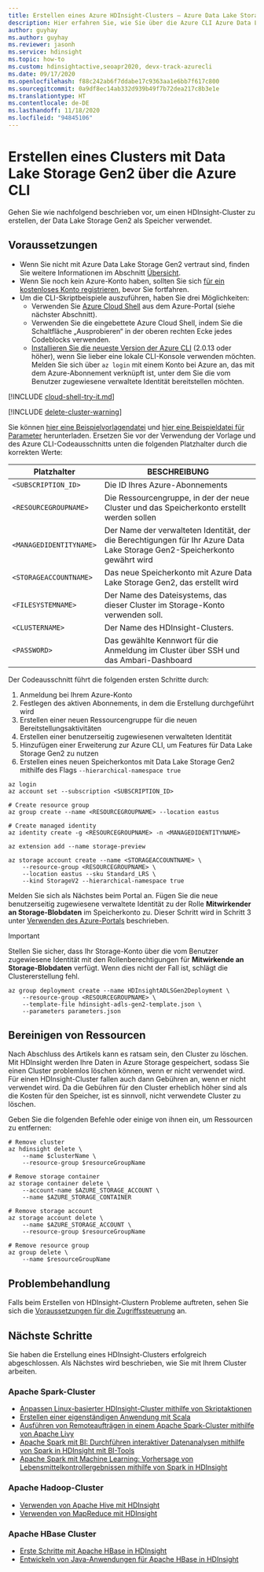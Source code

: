 ```yaml
---
title: Erstellen eines Azure HDInsight-Clusters – Azure Data Lake Storage Gen2 – Azure CLI
description: Hier erfahren Sie, wie Sie über die Azure CLI Azure Data Lake Storage Gen2 mit Azure HDInsight-Clustern verwenden können.
author: guyhay
ms.author: guyhay
ms.reviewer: jasonh
ms.service: hdinsight
ms.topic: how-to
ms.custom: hdinsightactive,seoapr2020, devx-track-azurecli
ms.date: 09/17/2020
ms.openlocfilehash: f88c242ab6f7ddabe17c9363aa1e6bb7f617c800
ms.sourcegitcommit: 0a9df8ec14ab332d939b49f7b72dea217c8b3e1e
ms.translationtype: HT
ms.contentlocale: de-DE
ms.lasthandoff: 11/18/2020
ms.locfileid: "94845106"
---
```

# <a name="create-a-cluster-with-data-lake-storage-gen2-using-azure-cli"></a>Erstellen eines Clusters mit Data Lake Storage Gen2 über die Azure CLI

Gehen Sie wie nachfolgend beschrieben vor, um einen HDInsight-Cluster zu erstellen, der Data Lake Storage Gen2 als Speicher verwendet.

## <a name="prerequisites"></a>Voraussetzungen

- Wenn Sie nicht mit Azure Data Lake Storage Gen2 vertraut sind, finden Sie weitere Informationen im Abschnitt [Übersicht](hdinsight-hadoop-use-data-lake-storage-gen2.md). 
- Wenn Sie noch kein Azure-Konto haben, sollten Sie sich [für ein kostenloses Konto registrieren](https://azure.microsoft.com/free/), bevor Sie fortfahren.
- Um die CLI-Skriptbeispiele auszuführen, haben Sie drei Möglichkeiten:
    - Verwenden Sie [Azure Cloud Shell](../cloud-shell/overview.md) aus dem Azure-Portal (siehe nächster Abschnitt).
    - Verwenden Sie die eingebettete Azure Cloud Shell, indem Sie die Schaltfläche „Ausprobieren“ in der oberen rechten Ecke jedes Codeblocks verwenden.
    - [Installieren Sie die neueste Version der Azure CLI](/cli/azure/install-azure-cli) (2.0.13 oder höher), wenn Sie lieber eine lokale CLI-Konsole verwenden möchten. Melden Sie sich über `az login` mit einem Konto bei Azure an, das mit dem Azure-Abonnement verknüpft ist, unter dem Sie die vom Benutzer zugewiesene verwaltete Identität bereitstellen möchten. 

[!INCLUDE [cloud-shell-try-it.md](../../includes/cloud-shell-try-it.md)]

[!INCLUDE [delete-cluster-warning](../../includes/hdinsight-delete-cluster-warning.md)]

Sie können [hier eine Beispielvorlagendatei](https://github.com/Azure-Samples/hdinsight-data-lake-storage-gen2-templates/blob/master/hdinsight-adls-gen2-template.json) und [hier eine Beispieldatei für Parameter](https://github.com/Azure-Samples/hdinsight-data-lake-storage-gen2-templates/blob/master/parameters.json) herunterladen. Ersetzen Sie vor der Verwendung der Vorlage und des Azure CLI-Codeausschnitts unten die folgenden Platzhalter durch die korrekten Werte:

| Platzhalter | BESCHREIBUNG |
|---|---|
| `<SUBSCRIPTION_ID>` | Die ID Ihres Azure-Abonnements |
| `<RESOURCEGROUPNAME>` | Die Ressourcengruppe, in der der neue Cluster und das Speicherkonto erstellt werden sollen |
| `<MANAGEDIDENTITYNAME>` | Der Name der verwalteten Identität, der die Berechtigungen für Ihr Azure Data Lake Storage Gen2-Speicherkonto gewährt wird |
| `<STORAGEACCOUNTNAME>` | Das neue Speicherkonto mit Azure Data Lake Storage Gen2, das erstellt wird |
| `<FILESYSTEMNAME>`  | Der Name des Dateisystems, das dieser Cluster im Storage-Konto verwenden soll. |
| `<CLUSTERNAME>` | Der Name des HDInsight-Clusters. |
| `<PASSWORD>` | Das gewählte Kennwort für die Anmeldung im Cluster über SSH und das Ambari-Dashboard |

Der Codeausschnitt führt die folgenden ersten Schritte durch:

1. Anmeldung bei Ihrem Azure-Konto
1. Festlegen des aktiven Abonnements, in dem die Erstellung durchgeführt wird
1. Erstellen einer neuen Ressourcengruppe für die neuen Bereitstellungsaktivitäten
1. Erstellen einer benutzerseitig zugewiesenen verwalteten Identität
1. Hinzufügen einer Erweiterung zur Azure CLI, um Features für Data Lake Storage Gen2 zu nutzen
1. Erstellen eines neuen Speicherkontos mit Data Lake Storage Gen2 mithilfe des Flags `--hierarchical-namespace true`

```azurecli
az login
az account set --subscription <SUBSCRIPTION_ID>

# Create resource group
az group create --name <RESOURCEGROUPNAME> --location eastus

# Create managed identity
az identity create -g <RESOURCEGROUPNAME> -n <MANAGEDIDENTITYNAME>

az extension add --name storage-preview

az storage account create --name <STORAGEACCOUNTNAME> \
    --resource-group <RESOURCEGROUPNAME> \
    --location eastus --sku Standard_LRS \
    --kind StorageV2 --hierarchical-namespace true
```

Melden Sie sich als Nächstes beim Portal an. Fügen Sie die neue benutzerseitig zugewiesene verwaltete Identität zu der Rolle **Mitwirkender an Storage-Blobdaten** im Speicherkonto zu. Dieser Schritt wird in Schritt 3 unter [Verwenden des Azure-Portals](hdinsight-hadoop-use-data-lake-storage-gen2.md) beschrieben.

 > [!IMPORTANT]
 > Stellen Sie sicher, dass Ihr Storage-Konto über die vom Benutzer zugewiesene Identität mit den Rollenberechtigungen für **Mitwirkende an Storage-Blobdaten** verfügt. Wenn dies nicht der Fall ist, schlägt die Clustererstellung fehl.

```azurecli
az group deployment create --name HDInsightADLSGen2Deployment \
    --resource-group <RESOURCEGROUPNAME> \
    --template-file hdinsight-adls-gen2-template.json \
    --parameters parameters.json
```

## <a name="clean-up-resources"></a>Bereinigen von Ressourcen

Nach Abschluss des Artikels kann es ratsam sein, den Cluster zu löschen. Mit HDInsight werden Ihre Daten in Azure Storage gespeichert, sodass Sie einen Cluster problemlos löschen können, wenn er nicht verwendet wird. Für einen HDInsight-Cluster fallen auch dann Gebühren an, wenn er nicht verwendet wird. Da die Gebühren für den Cluster erheblich höher sind als die Kosten für den Speicher, ist es sinnvoll, nicht verwendete Cluster zu löschen.

Geben Sie die folgenden Befehle oder einige von ihnen ein, um Ressourcen zu entfernen:

```azurecli-interactive
# Remove cluster
az hdinsight delete \
    --name $clusterName \
    --resource-group $resourceGroupName

# Remove storage container
az storage container delete \
    --account-name $AZURE_STORAGE_ACCOUNT \
    --name $AZURE_STORAGE_CONTAINER

# Remove storage account
az storage account delete \
    --name $AZURE_STORAGE_ACCOUNT \
    --resource-group $resourceGroupName

# Remove resource group
az group delete \
    --name $resourceGroupName
```

## <a name="troubleshoot"></a>Problembehandlung

Falls beim Erstellen von HDInsight-Clustern Probleme auftreten, sehen Sie sich die [Voraussetzungen für die Zugriffssteuerung](./hdinsight-hadoop-customize-cluster-linux.md#access-control) an.

## <a name="next-steps"></a>Nächste Schritte

Sie haben die Erstellung eines HDInsight-Clusters erfolgreich abgeschlossen. Als Nächstes wird beschrieben, wie Sie mit Ihrem Cluster arbeiten.

### <a name="apache-spark-clusters"></a>Apache Spark-Cluster

* [Anpassen Linux-basierter HDInsight-Cluster mithilfe von Skriptaktionen](hdinsight-hadoop-customize-cluster-linux.md)
* [Erstellen einer eigenständigen Anwendung mit Scala](spark/apache-spark-create-standalone-application.md)
* [Ausführen von Remoteaufträgen in einem Apache Spark-Cluster mithilfe von Apache Livy](spark/apache-spark-livy-rest-interface.md)
* [Apache Spark mit BI: Durchführen interaktiver Datenanalysen mithilfe von Spark in HDInsight mit BI-Tools](spark/apache-spark-use-bi-tools.md)
* [Apache Spark mit Machine Learning: Vorhersage von Lebensmittelkontrollergebnissen mithilfe von Spark in HDInsight](spark/apache-spark-machine-learning-mllib-ipython.md)

### <a name="apache-hadoop-clusters"></a>Apache Hadoop-Cluster

* [Verwenden von Apache Hive mit HDInsight](hadoop/hdinsight-use-hive.md)
* [Verwenden von MapReduce mit HDInsight](hadoop/hdinsight-use-mapreduce.md)

### <a name="apache-hbase-clusters"></a>Apache HBase Cluster

* [Erste Schritte mit Apache HBase in HDInsight](hbase/apache-hbase-tutorial-get-started-linux.md)
* [Entwickeln von Java-Anwendungen für Apache HBase in HDInsight](hbase/apache-hbase-build-java-maven-linux.md)
